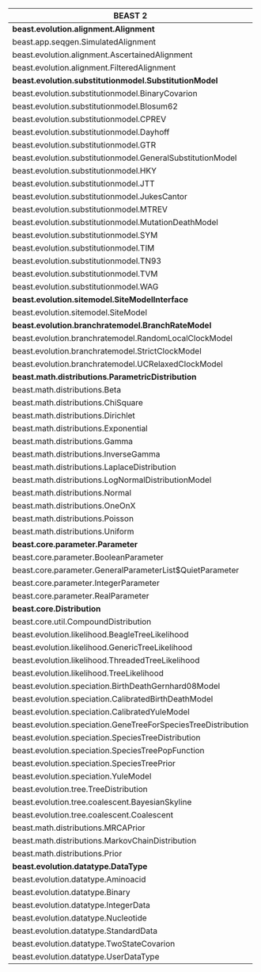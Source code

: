 | BEAST 2 |
| ------- |
| **beast.evolution.alignment.Alignment** |
| beast.app.seqgen.SimulatedAlignment |
| beast.evolution.alignment.AscertainedAlignment |
| beast.evolution.alignment.FilteredAlignment |
| **beast.evolution.substitutionmodel.SubstitutionModel** |
| beast.evolution.substitutionmodel.BinaryCovarion |
| beast.evolution.substitutionmodel.Blosum62 |
| beast.evolution.substitutionmodel.CPREV |
| beast.evolution.substitutionmodel.Dayhoff |
| beast.evolution.substitutionmodel.GTR |
| beast.evolution.substitutionmodel.GeneralSubstitutionModel |
| beast.evolution.substitutionmodel.HKY |
| beast.evolution.substitutionmodel.JTT |
| beast.evolution.substitutionmodel.JukesCantor |
| beast.evolution.substitutionmodel.MTREV |
| beast.evolution.substitutionmodel.MutationDeathModel |
| beast.evolution.substitutionmodel.SYM |
| beast.evolution.substitutionmodel.TIM |
| beast.evolution.substitutionmodel.TN93 |
| beast.evolution.substitutionmodel.TVM |
| beast.evolution.substitutionmodel.WAG |
| **beast.evolution.sitemodel.SiteModelInterface** |
| beast.evolution.sitemodel.SiteModel |
| **beast.evolution.branchratemodel.BranchRateModel** |
| beast.evolution.branchratemodel.RandomLocalClockModel |
| beast.evolution.branchratemodel.StrictClockModel |
| beast.evolution.branchratemodel.UCRelaxedClockModel |
| **beast.math.distributions.ParametricDistribution** |
| beast.math.distributions.Beta |
| beast.math.distributions.ChiSquare |
| beast.math.distributions.Dirichlet |
| beast.math.distributions.Exponential |
| beast.math.distributions.Gamma |
| beast.math.distributions.InverseGamma |
| beast.math.distributions.LaplaceDistribution |
| beast.math.distributions.LogNormalDistributionModel |
| beast.math.distributions.Normal |
| beast.math.distributions.OneOnX |
| beast.math.distributions.Poisson |
| beast.math.distributions.Uniform |
| **beast.core.parameter.Parameter** |
| beast.core.parameter.BooleanParameter |
| beast.core.parameter.GeneralParameterList$QuietParameter |
| beast.core.parameter.IntegerParameter |
| beast.core.parameter.RealParameter |
| **beast.core.Distribution** |
| beast.core.util.CompoundDistribution |
| beast.evolution.likelihood.BeagleTreeLikelihood |
| beast.evolution.likelihood.GenericTreeLikelihood |
| beast.evolution.likelihood.ThreadedTreeLikelihood |
| beast.evolution.likelihood.TreeLikelihood |
| beast.evolution.speciation.BirthDeathGernhard08Model |
| beast.evolution.speciation.CalibratedBirthDeathModel |
| beast.evolution.speciation.CalibratedYuleModel |
| beast.evolution.speciation.GeneTreeForSpeciesTreeDistribution |
| beast.evolution.speciation.SpeciesTreeDistribution |
| beast.evolution.speciation.SpeciesTreePopFunction |
| beast.evolution.speciation.SpeciesTreePrior |
| beast.evolution.speciation.YuleModel |
| beast.evolution.tree.TreeDistribution |
| beast.evolution.tree.coalescent.BayesianSkyline |
| beast.evolution.tree.coalescent.Coalescent |
| beast.math.distributions.MRCAPrior |
| beast.math.distributions.MarkovChainDistribution |
| beast.math.distributions.Prior |
| **beast.evolution.datatype.DataType** |
| beast.evolution.datatype.Aminoacid |
| beast.evolution.datatype.Binary |
| beast.evolution.datatype.IntegerData |
| beast.evolution.datatype.Nucleotide |
| beast.evolution.datatype.StandardData |
| beast.evolution.datatype.TwoStateCovarion |
| beast.evolution.datatype.UserDataType |
